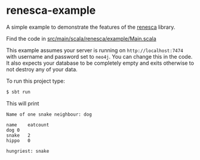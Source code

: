 # renesca-example

A simple example to demonstrate the features of the [renesca](https://github.com/renesca/renesca) library.

Find the code in [src/main/scala/renesca/example/Main.scala](https://github.com/renesca/renesca-example/blob/master/src/main/scala/renesca/example/Main.scala)

This example assumes your server is running on `http://localhost:7474` with username and password set to `neo4j`.
You can change this in the code.
It also expects your database to be completely empty and exits otherwise to not destroy any of your data.

To run this project type:
```sh
$ sbt run
```


This will print

```
Name of one snake neighbour: dog

name	eatcount
dog	0
snake	2
hippo	0

hungriest: snake
```
